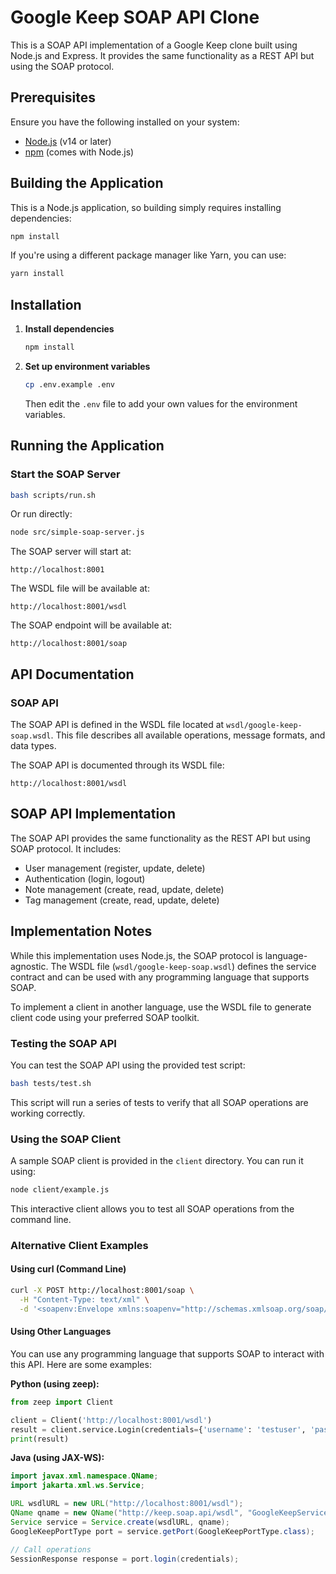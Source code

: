# Google Keep SOAP API Clone

This is a SOAP API implementation of a Google Keep clone built using Node.js and Express. It provides the same functionality as a REST API but using the SOAP protocol.

## Prerequisites

Ensure you have the following installed on your system:
- [Node.js](https://nodejs.org/) (v14 or later)
- [npm](https://www.npmjs.com/) (comes with Node.js)

## Building the Application

This is a Node.js application, so building simply requires installing dependencies:

```sh
npm install
```

If you're using a different package manager like Yarn, you can use:

```sh
yarn install
```

## Installation

1. **Install dependencies**
   ```sh
   npm install
   ```

2. **Set up environment variables**
   ```sh
   cp .env.example .env
   ```
   Then edit the `.env` file to add your own values for the environment variables.

## Running the Application

### Start the SOAP Server
   ```sh
   bash scripts/run.sh
   ```
   Or run directly:
   ```sh
   node src/simple-soap-server.js
   ```

The SOAP server will start at:
   ```
   http://localhost:8001
   ```

The WSDL file will be available at:
   ```
   http://localhost:8001/wsdl
   ```

The SOAP endpoint will be available at:
   ```
   http://localhost:8001/soap
   ```

## API Documentation

### SOAP API
The SOAP API is defined in the WSDL file located at `wsdl/google-keep-soap.wsdl`. This file describes all available operations, message formats, and data types.

The SOAP API is documented through its WSDL file:
   ```
   http://localhost:8001/wsdl
   ```

## SOAP API Implementation

The SOAP API provides the same functionality as the REST API but using SOAP protocol. It includes:

- User management (register, update, delete)
- Authentication (login, logout)
- Note management (create, read, update, delete)
- Tag management (create, read, update, delete)

## Implementation Notes

While this implementation uses Node.js, the SOAP protocol is language-agnostic. The WSDL file (`wsdl/google-keep-soap.wsdl`) defines the service contract and can be used with any programming language that supports SOAP.

To implement a client in another language, use the WSDL file to generate client code using your preferred SOAP toolkit.

### Testing the SOAP API

You can test the SOAP API using the provided test script:

```sh
bash tests/test.sh
```

This script will run a series of tests to verify that all SOAP operations are working correctly.

### Using the SOAP Client

A sample SOAP client is provided in the `client` directory. You can run it using:

```sh
node client/example.js
```

This interactive client allows you to test all SOAP operations from the command line.

### Alternative Client Examples

#### Using curl (Command Line)

```sh
curl -X POST http://localhost:8001/soap \
  -H "Content-Type: text/xml" \
  -d '<soapenv:Envelope xmlns:soapenv="http://schemas.xmlsoap.org/soap/envelope/" xmlns:wsdl="http://keep.soap.api/wsdl" xmlns:typ="http://keep.soap.api/types"><soapenv:Header/><soapenv:Body><wsdl:LoginRequest><typ:credentials><typ:username>testuser</typ:username><typ:password>password123</typ:password></typ:credentials></wsdl:LoginRequest></soapenv:Body></soapenv:Envelope>'
```

#### Using Other Languages

You can use any programming language that supports SOAP to interact with this API. Here are some examples:

**Python (using zeep):**
```python
from zeep import Client

client = Client('http://localhost:8001/wsdl')
result = client.service.Login(credentials={'username': 'testuser', 'password': 'password123'})
print(result)
```

**Java (using JAX-WS):**
```java
import javax.xml.namespace.QName;
import jakarta.xml.ws.Service;

URL wsdlURL = new URL("http://localhost:8001/wsdl");
QName qname = new QName("http://keep.soap.api/wsdl", "GoogleKeepService");
Service service = Service.create(wsdlURL, qname);
GoogleKeepPortType port = service.getPort(GoogleKeepPortType.class);

// Call operations
SessionResponse response = port.login(credentials);
```

